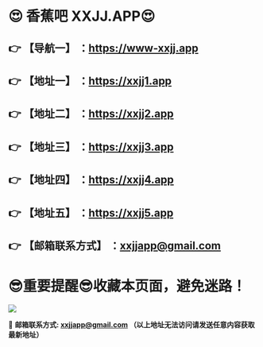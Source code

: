 # :heart_eyes: 香蕉吧 XXJJ.APP:heart_eyes:
:point_right: 【导航一】 ：https://www-xxjj.app
------
:point_right: 【地址一】 ：https://xxjj1.app
------
:point_right: 【地址二】 ：https://xxjj2.app
------
:point_right: 【地址三】 ：https://xxjj3.app
------
:point_right: 【地址四】 ：https://xxjj4.app
------
:point_right: 【地址五】 ：https://xxjj5.app
------
:point_right: 【邮箱联系方式】 ：xxjjapp@gmail.com
------
:sunglasses:重要提醒:sunglasses:收藏本页面，避免迷路！
==

![](https://ae01.alicdn.com/kf/U2e0cdac66b94443ba4ee66790e532dc05.png)

:e-mail: __邮箱联系方式: xxjjapp@gmail.com （以上地址无法访问请发送任意内容获取最新地址）__
